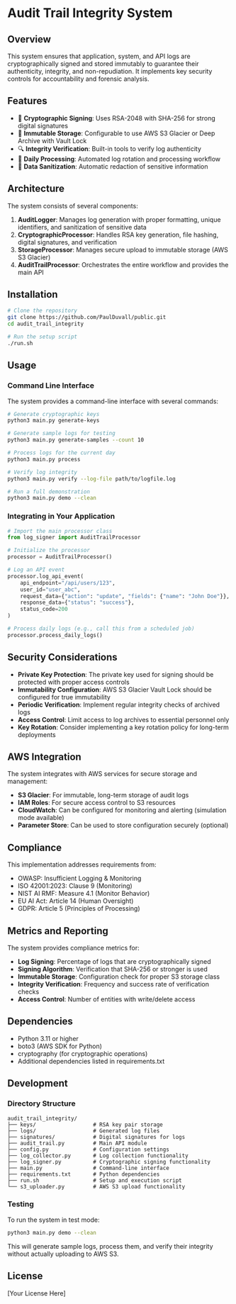 # Audit Trail Integrity System

## Overview

This system ensures that application, system, and API logs are cryptographically signed and stored immutably to guarantee their authenticity, integrity, and non-repudiation. It implements key security controls for accountability and forensic analysis.

## Features

- 🔐 **Cryptographic Signing**: Uses RSA-2048 with SHA-256 for strong digital signatures
- 🧊 **Immutable Storage**: Configurable to use AWS S3 Glacier or Deep Archive with Vault Lock
- 🔍 **Integrity Verification**: Built-in tools to verify log authenticity
- 🔄 **Daily Processing**: Automated log rotation and processing workflow
- 🧹 **Data Sanitization**: Automatic redaction of sensitive information

## Architecture

The system consists of several components:

1. **AuditLogger**: Manages log generation with proper formatting, unique identifiers, and sanitization of sensitive data
2. **CryptographicProcessor**: Handles RSA key generation, file hashing, digital signatures, and verification
3. **StorageProcessor**: Manages secure upload to immutable storage (AWS S3 Glacier)
4. **AuditTrailProcessor**: Orchestrates the entire workflow and provides the main API

## Installation

```bash
# Clone the repository
git clone https://github.com/PaulDuvall/public.git
cd audit_trail_integrity

# Run the setup script
./run.sh
```

## Usage

### Command Line Interface

The system provides a command-line interface with several commands:

```bash
# Generate cryptographic keys
python3 main.py generate-keys

# Generate sample logs for testing
python3 main.py generate-samples --count 10

# Process logs for the current day
python3 main.py process

# Verify log integrity
python3 main.py verify --log-file path/to/logfile.log

# Run a full demonstration
python3 main.py demo --clean
```

### Integrating in Your Application

```python
# Import the main processor class
from log_signer import AuditTrailProcessor

# Initialize the processor
processor = AuditTrailProcessor()

# Log an API event
processor.log_api_event(
    api_endpoint="/api/users/123",
    user_id="user_abc",
    request_data={"action": "update", "fields": {"name": "John Doe"}},
    response_data={"status": "success"},
    status_code=200
)

# Process daily logs (e.g., call this from a scheduled job)
processor.process_daily_logs()
```

## Security Considerations

- **Private Key Protection**: The private key used for signing should be protected with proper access controls
- **Immutability Configuration**: AWS S3 Glacier Vault Lock should be configured for true immutability
- **Periodic Verification**: Implement regular integrity checks of archived logs
- **Access Control**: Limit access to log archives to essential personnel only
- **Key Rotation**: Consider implementing a key rotation policy for long-term deployments

## AWS Integration

The system integrates with AWS services for secure storage and management:

- **S3 Glacier**: For immutable, long-term storage of audit logs
- **IAM Roles**: For secure access control to S3 resources
- **CloudWatch**: Can be configured for monitoring and alerting (simulation mode available)
- **Parameter Store**: Can be used to store configuration securely (optional)

## Compliance

This implementation addresses requirements from:

- OWASP: Insufficient Logging & Monitoring
- ISO 42001:2023: Clause 9 (Monitoring)
- NIST AI RMF: Measure 4.1 (Monitor Behavior)
- EU AI Act: Article 14 (Human Oversight)
- GDPR: Article 5 (Principles of Processing)

## Metrics and Reporting

The system provides compliance metrics for:

- **Log Signing**: Percentage of logs that are cryptographically signed
- **Signing Algorithm**: Verification that SHA-256 or stronger is used
- **Immutable Storage**: Configuration check for proper S3 storage class
- **Integrity Verification**: Frequency and success rate of verification checks
- **Access Control**: Number of entities with write/delete access

## Dependencies

- Python 3.11 or higher
- boto3 (AWS SDK for Python)
- cryptography (for cryptographic operations)
- Additional dependencies listed in requirements.txt

## Development

### Directory Structure

```
audit_trail_integrity/
├── keys/                  # RSA key pair storage
├── logs/                  # Generated log files
├── signatures/            # Digital signatures for logs
├── audit_trail.py         # Main API module
├── config.py              # Configuration settings
├── log_collector.py       # Log collection functionality
├── log_signer.py          # Cryptographic signing functionality
├── main.py                # Command-line interface
├── requirements.txt       # Python dependencies
├── run.sh                 # Setup and execution script
└── s3_uploader.py         # AWS S3 upload functionality
```

### Testing

To run the system in test mode:

```bash
python3 main.py demo --clean
```

This will generate sample logs, process them, and verify their integrity without actually uploading to AWS S3.

## License

[Your License Here]
